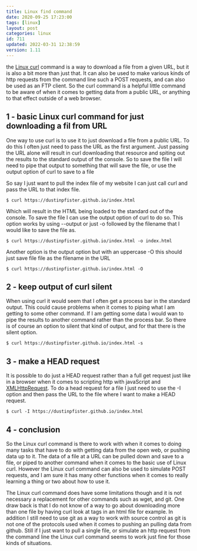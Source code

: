 ```yaml
---
title: Linux find command
date: 2020-09-25 17:23:00
tags: [linux]
layout: post
categories: linux
id: 711
updated: 2022-03-31 12:38:59
version: 1.11
---
```


the [Linux curl](https://www.mit.edu/afs.new/sipb/user/ssen/src/curl-7.11.1/docs/curl.html) command is a way to download a file from a given URL, but it is also a bit more than just that. It can also be used to make various kinds of http requests from the command line such a POST requests, and can also be used as an FTP client. So the curl command is a helpful little command to be aware of when it comes to getting data from a public URL, or anything to that effect outside of a web browser.

<!-- more -->


## 1 - basic Linux curl command for just downloading a fil from URL

One way to use curl is to use it to just download a file from a public URL. To do this I often just need to pass the URL as the first argument. Just passing the URL alone will result in curl downloading that resource and spiting out the results to the standard output of the console. So to save the file I will need to pipe that output to something that will save the file, or use the output option of curl to save to a file

So say I just want to pull the index file of my website I can just call curl and pass the URL to that index file.

```
$ curl https://dustinpfister.github.io/index.html
```

Which will result in the HTML being loaded to the standard out of the console. To save the file I can use the output option of curl to do so. This option works by using \-\-output or just \-o followed by the filename that I would like to save the file as.
```
$ curl https://dustinpfister.github.io/index.html -o index.html
```
Another option is the output option but with an uppercase \-O this should just save file file as the filename in the URL


```
$ curl https://dustinpfister.github.io/index.html -O
```

## 2 - keep output of curl silent

When using curl it would seem that I often get a process bar in the standard output. This could cause problems when it comes to piping what I am getting to some other command. If I am getting some data I would wan to pipe the results to another command rather than the process bar. So there is of course an option to silent that kind of output, and for that there is the silent option.

```
$ curl https://dustinpfister.github.io/index.html -s
```

## 3 - make a HEAD request

It is possible to do just a HEAD request rather than a full get request just like in a browser when it comes to scripting http with javaScript and [XMLHttpRequest](/2018/03/28/js-xmlhttprequest/). To do a head request for a file I just need to use the \-I option and then pass the URL to the file where I want to make a HEAD request.

```
$ curl -I https://dustinpfister.github.io/index.html
```

## 4 - conclusion

So the Linux curl command is there to work with when it comes to doing many tasks that have to do with getting data from the open web, or pushing data up to it. The data of a file at a URL can be pulled down and save to a file, or piped to another command when it comes to the basic use of Linux curl. However the Linux curl command can also be used to simulate POST requests, and I am sure it has many other functions when it comes to really learning a thing or two about how to use it.

The Linux curl command does have some limitations though and it is not necessary a replacement for other commands such as wget, and git. One draw back is that I do not know of a way to go about downloading more than one file by having curl look at tags in an html file for example. In addition I still need to use git as a way to work with source control as git is not one of the protocols used when it comes to pushing an pulling data from github. Still if I just want to pull a single file, or simulate an http request from the command line the Linux curl command seems to work just fine for those kinds of situations.